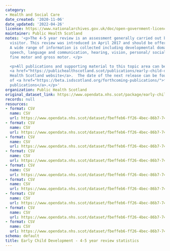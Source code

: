 ```yaml
---
category:
- Health and Social Care
date_created: '2020-11-06'
date_updated: '2022-04-26'
license: https://www.nationalarchives.gov.uk/doc/open-government-licence/version/3/
maintainer: Public Health Scotland
notes: '<p>The 4-5 year review is an assessment generally carried out by a health
  visitor. This review was introduced in April 2017 and should be offered to all children.
  A wide range of information is collected including developmental domains such as
  speech, language and communication, hearing, vision, personal/ social, behavioural/emotional,
  fine motor and gross motor. </p>

  <p>All publications and supporting material to this topic area can be found on the
  <a href="https://publichealthscotland.scot/publications/early-child-development/">Public
  Health Scotland website</a>.  The date of the next release can be found on our list
  of <a href="https://beta.isdscotland.org/forthcoming-publications/">forthcoming
  publications</a>.</p>'
organization: Public Health Scotland
original_dataset_link: https://www.opendata.nhs.scot/package/early-child-development-4-5-year-review-statistics
records: null
resources:
- format: CSV
  name: CSV
  url: https://www.opendata.nhs.scot/dataset/fbeffeb6-ff26-4bec-86b7-74fc209353dd/resource/64a8b965-9d36-4584-90ab-b367e9c823da/download/open4yrlatotals.csv
- format: CSV
  name: CSV
  url: https://www.opendata.nhs.scot/dataset/fbeffeb6-ff26-4bec-86b7-74fc209353dd/resource/e5fe76ed-d447-4a47-a0ab-f81fbb6c671a/download/open4yrlaage.csv
- format: CSV
  name: CSV
  url: https://www.opendata.nhs.scot/dataset/fbeffeb6-ff26-4bec-86b7-74fc209353dd/resource/f025bf14-475d-453e-8fff-130317aa4821/download/open4yrlasex.csv
- format: CSV
  name: CSV
  url: https://www.opendata.nhs.scot/dataset/fbeffeb6-ff26-4bec-86b7-74fc209353dd/resource/4fbc9298-e61f-4488-8990-a17e97861277/download/open4yrlasimd.csv
- format: CSV
  name: CSV
  url: https://www.opendata.nhs.scot/dataset/fbeffeb6-ff26-4bec-86b7-74fc209353dd/resource/cdfaa8ca-f3a5-4f38-b260-ec9b6225bf11/download/open4yrscotlandsimd.csv
- format: CSV
  name: CSV
  url: https://www.opendata.nhs.scot/dataset/fbeffeb6-ff26-4bec-86b7-74fc209353dd/resource/b7902cde-023e-47ec-b55d-3a30151e0429/download/open4yrscbimulti.csv
- format: CSV
  name: CSV
  url: https://www.opendata.nhs.scot/dataset/fbeffeb6-ff26-4bec-86b7-74fc209353dd/resource/cac797a4-1749-4a96-96ad-859eeeb44dab/download/open4yrscenglish.csv
- format: CSV
  name: CSV
  url: https://www.opendata.nhs.scot/dataset/fbeffeb6-ff26-4bec-86b7-74fc209353dd/resource/7da0cd42-0e60-407d-bc55-ba27d2730ed4/download/open4yrscethnicity.csv
- format: CSV
  name: CSV
  url: https://www.opendata.nhs.scot/dataset/fbeffeb6-ff26-4bec-86b7-74fc209353dd/resource/f617cb07-a39c-464d-99a9-613062b697ba/download/open4yrsclac.csv
schema: default
title: Early Child Development - 4-5 year review statistics
---
```

